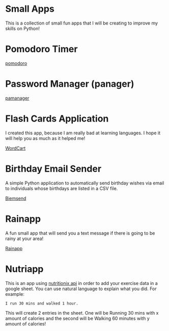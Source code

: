 <h1> Small Apps </h1>

This is a collection of small fun apps that I will be creating to improve my skills on Python!

# Pomodoro Timer 
[pomodoro](/pomodoro/Readme.md)

# Password Manager (panager)

[pamanager](/panager/Readme.md)

# Flash Cards Application 

I created this app, because I am really bad at learning languages. I hope it will help you as much as it helped me!

[WordCart](/wordcard/README.MD)

# Birthday Email Sender

A simple Python application to automatically send birthday wishes via email to individuals whose birthdays are listed in a CSV file.

[Biemsend](/birthday_app/README.MD)


# Rainapp

A fun small app that will send you a text message if there is going to be rainy at your area!

[Rainapp](/rainapp/README.MD)

# Nutriapp

This is an app using [nutritionix api](https://www.nutritionix.com/business/api) in order to add your exercise data in a google sheet. You can use natural language to explain what you did.
For example:

`I run 30 mins and walked 1 hour.`

This will create 2 entries in the sheet. One will be Running 30 mins with x amount of calories and the second will be Walking 60 minutes with y amount of calories!


